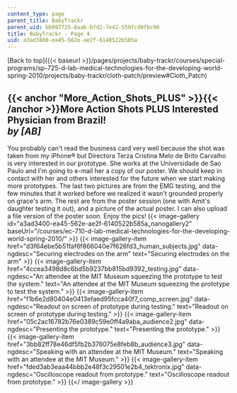 ```yaml
---
content_type: page
parent_title: BabyTrackr
parent_uid: bb097725-8aab-b7d2-7e42-559fcd0fbc98
title: BabyTrackr - Page 4
uid: a3ad3400-ea45-562e-ae2f-6140522b585a
---
```


[Back to top]({{< baseurl >}}/pages/projects/baby-trackr/courses/special-programs/sp-725-d-lab-medical-technologies-for-the-developing-world-spring-2010/projects/baby-trackr/cloth-patch/preview#Cloth_Patch)

{{< anchor "More_Action_Shots_PLUS" >}}{{< /anchor >}}More Action Shots PLUS Interested Physician from Brazil!  
_by \[AB\]_
----------------------------------------------------------------------------------------------------------------------------

You probably can't read the business card very well because the shot was taken from my iPhone® but Directora Terza Cristina Melo de Brito Carvalho is very interested in our prototype. She works at the Universidade de Sao Paulo and I'm going to e-mail her a copy of our poster. We should keep in contact with her and others interested for the future when we start making more prototypes. The last two pictures are from the EMG testing, and the few minutes that it worked before we realized it wasn't grounded properly on grace's arm. The rest are from the poster session (one with Amit's daughter testing it out), and a picture of the actual poster. I can also upload a file version of the poster soon. Enjoy the pics!
{{< image-gallery id="a3ad3400-ea45-562e-ae2f-6140522b585a_nanogallery2" baseUrl="/courses/ec-710-d-lab-medical-technologies-for-the-developing-world-spring-2010/" >}}
{{< image-gallery-item href="d3f64ebe5b51faf6f866040e7f626fd3_human_subjects.jpg" data-ngdesc="Securing electrodes on the arm" text="Securing electrodes on the arm" >}}
{{< image-gallery-item href="4ccea3498d8c6bd5b9237bb815bd9392_testing.jpg" data-ngdesc="An attendee at the MIT Museum squeezing the prototype to test the system." text="An attendee at the MIT Museum squeezing the prototype to test the system." >}}
{{< image-gallery-item href="f1b6e2d80404e0413efaed95fcca40f7_comp_screen.jpg" data-ngdesc="Readout on screen of prototype during testing." text="Readout on screen of prototype during testing." >}}
{{< image-gallery-item href="05c2ac16782b76e0389c59e0ff4a9aba_audience2.jpg" data-ngdesc="Presenting the prototype." text="Presenting the prototype." >}}
{{< image-gallery-item href="3bb82ff78e46df5fb2b376075e8feb8b_audience3.jpg" data-ngdesc="Speaking with an attendee at the MIT Museum." text="Speaking with an attendee at the MIT Museum." >}}
{{< image-gallery-item href="fded3ab3eaa44bbb2e48f3c29501e2b4_tektronix.jpg" data-ngdesc="Oscilloscope readout from prototype." text="Oscilloscope readout from prototype." >}}
{{</ image-gallery >}}
